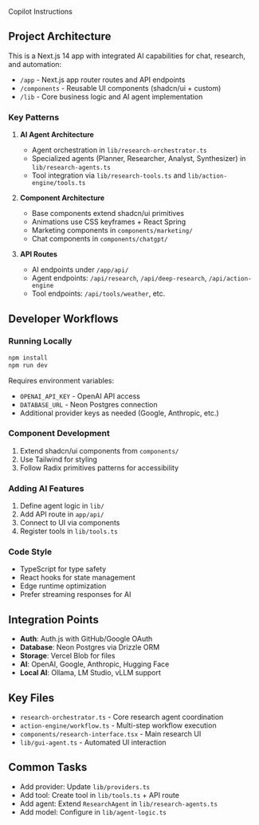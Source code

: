 Copilot Instructions

## Project Architecture

This is a Next.js 14 app with integrated AI capabilities for chat, research, and automation:

- `/app` - Next.js app router routes and API endpoints
- `/components` - Reusable UI components (shadcn/ui + custom)
- `/lib` - Core business logic and AI agent implementation

### Key Patterns

1. **AI Agent Architecture**
   - Agent orchestration in `lib/research-orchestrator.ts`
   - Specialized agents (Planner, Researcher, Analyst, Synthesizer) in `lib/research-agents.ts`
   - Tool integration via `lib/research-tools.ts` and `lib/action-engine/tools.ts`

2. **Component Architecture** 
   - Base components extend shadcn/ui primitives
   - Animations use CSS keyframes + React Spring
   - Marketing components in `components/marketing/`
   - Chat components in `components/chatgpt/`

3. **API Routes**
   - AI endpoints under `/app/api/` 
   - Agent endpoints: `/api/research`, `/api/deep-research`, `/api/action-engine`
   - Tool endpoints: `/api/tools/weather`, etc.

## Developer Workflows

### Running Locally
```bash
npm install
npm run dev
```

Requires environment variables:
- `OPENAI_API_KEY` - OpenAI API access
- `DATABASE_URL` - Neon Postgres connection
- Additional provider keys as needed (Google, Anthropic, etc.)

### Component Development
1. Extend shadcn/ui components from `components/`
2. Use Tailwind for styling
3. Follow Radix primitives patterns for accessibility

### Adding AI Features
1. Define agent logic in `lib/`
2. Add API route in `app/api/`
3. Connect to UI via components
4. Register tools in `lib/tools.ts`

### Code Style
- TypeScript for type safety
- React hooks for state management
- Edge runtime optimization
- Prefer streaming responses for AI

## Integration Points

- **Auth**: Auth.js with GitHub/Google OAuth
- **Database**: Neon Postgres via Drizzle ORM
- **Storage**: Vercel Blob for files
- **AI**: OpenAI, Google, Anthropic, Hugging Face
- **Local AI**: Ollama, LM Studio, vLLM support

## Key Files

- `research-orchestrator.ts` - Core research agent coordination
- `action-engine/workflow.ts` - Multi-step workflow execution
- `components/research-interface.tsx` - Main research UI
- `lib/gui-agent.ts` - Automated UI interaction

## Common Tasks

- Add provider: Update `lib/providers.ts`
- Add tool: Create tool in `lib/tools.ts` + API route
- Add agent: Extend `ResearchAgent` in `lib/research-agents.ts`
- Add model: Configure in `lib/agent-logic.ts`